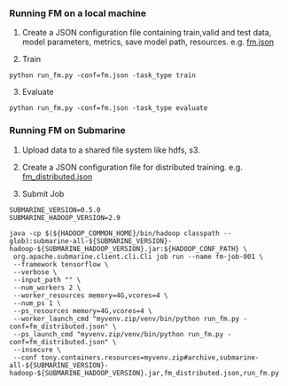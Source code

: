 <!---
  Licensed under the Apache License, Version 2.0 (the "License");
  you may not use this file except in compliance with the License.
  You may obtain a copy of the License at

   http://www.apache.org/licenses/LICENSE-2.0

  Unless required by applicable law or agreed to in writing, software
  distributed under the License is distributed on an "AS IS" BASIS,
  WITHOUT WARRANTIES OR CONDITIONS OF ANY KIND, either express or implied.
  See the License for the specific language governing permissions and
  limitations under the License. See accompanying LICENSE file.
-->
### Running FM on a local machine
1. Create a JSON configuration file containing train,valid and test data, model parameters, 
metrics, save model path, resources. e.g. [fm.json](./fm.json)

2. Train
```
python run_fm.py -conf=fm.json -task_type train
```
3. Evaluate
```
python run_fm.py -conf=fm.json -task_type evaluate
```
### Running FM on Submarine
1. Upload data to a shared file system like hdfs, s3.

2. Create a JSON configuration file for distributed training. e.g. [fm_distributed.json](./fm_distributed.json)

3. Submit Job
```
SUBMARINE_VERSION=0.5.0
SUBMARINE_HADOOP_VERSION=2.9

java -cp $(${HADOOP_COMMON_HOME}/bin/hadoop classpath --glob):submarine-all-${SUBMARINE_VERSION}-hadoop-${SUBMARINE_HADOOP_VERSION}.jar:${HADOOP_CONF_PATH} \
 org.apache.submarine.client.cli.Cli job run --name fm-job-001 \
 --framework tensorflow \
 --verbose \
 --input_path "" \
 --num_workers 2 \
 --worker_resources memory=4G,vcores=4 \
 --num_ps 1 \
 --ps_resources memory=4G,vcores=4 \
 --worker_launch_cmd "myvenv.zip/venv/bin/python run_fm.py -conf=fm_distributed.json" \
 --ps_launch_cmd "myvenv.zip/venv/bin/python run_fm.py -conf=fm_distributed.json" \
 --insecure \
 --conf tony.containers.resources=myvenv.zip#archive,submarine-all-${SUBMARINE_VERSION}-hadoop-${SUBMARINE_HADOOP_VERSION}.jar,fm_distributed.json,run_fm.py
```
